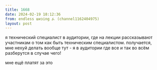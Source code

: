 ```yaml
---
title: 1668
date: 2024-02-19 18:12:36
from: endless шизing ⍼ (channel1162404975)
layout: post
---
```


я технический специалист в аудитории, где на лекции рассказывают участникам о том как быть техническим специалистом. получается, мне нехуй делать вообще тут - я в аудитории где все и так во всём разберутся в случае чего!

мне ещё платят за это

